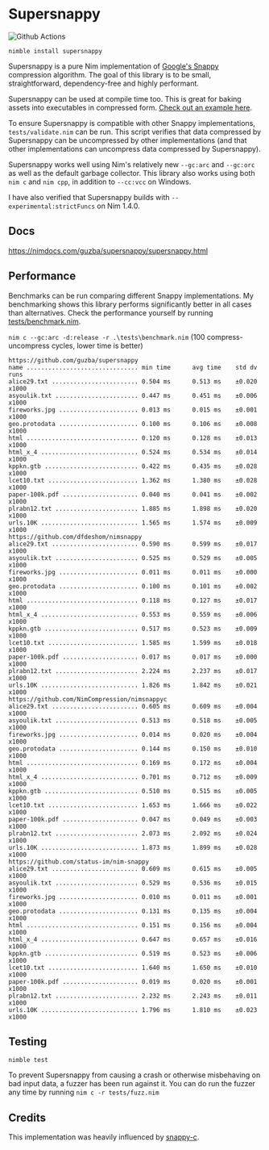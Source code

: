 # Supersnappy

![Github Actions](https://github.com/guzba/supersnappy/workflows/Github%20Actions/badge.svg)

`nimble install supersnappy`

Supersnappy is a pure Nim implementation of [Google's Snappy](https://github.com/google/snappy) compression algorithm. The goal of this library is to be small, straightforward, dependency-free and highly performant.

Supersnappy can be used at compile time too. This is great for baking assets into executables in compressed form. [Check out an example here](https://github.com/guzba/supersnappy/blob/master/examples/compiletime.nim).

To ensure Supersnappy is compatible with other Snappy implementations, `tests/validate.nim` can be run. This script verifies that data compressed by Supersnappy can be uncompressed by other implementations (and that other implementations can uncompress data compressed by Supersnappy).

Supersnappy works well using Nim's relatively new `--gc:arc` and `--gc:orc` as well as the default garbage collector. This library also works using both `nim c` and `nim cpp`, in addition to `--cc:vcc` on Windows.

I have also verified that Supersnappy builds with `--experimental:strictFuncs` on Nim 1.4.0.

## Docs

https://nimdocs.com/guzba/supersnappy/supersnappy.html

## Performance

Benchmarks can be run comparing different Snappy implementations. My benchmarking shows this library performs significantly better in all cases than alternatives. Check the performance yourself by running [tests/benchmark.nim](https://github.com/guzba/supersnappy/blob/master/tests/benchmark.nim).

`nim c --gc:arc -d:release -r .\tests\benchmark.nim` (100 compress-uncompress cycles, lower time is better)

```
https://github.com/guzba/supersnappy
name ............................... min time      avg time    std dv   runs
alice29.txt ........................ 0.504 ms      0.513 ms    ±0.020  x1000
asyoulik.txt ....................... 0.447 ms      0.451 ms    ±0.006  x1000
fireworks.jpg ...................... 0.013 ms      0.015 ms    ±0.001  x1000
geo.protodata ...................... 0.100 ms      0.106 ms    ±0.008  x1000
html ............................... 0.120 ms      0.128 ms    ±0.013  x1000
html_x_4 ........................... 0.524 ms      0.534 ms    ±0.014  x1000
kppkn.gtb .......................... 0.422 ms      0.435 ms    ±0.028  x1000
lcet10.txt ......................... 1.362 ms      1.380 ms    ±0.028  x1000
paper-100k.pdf ..................... 0.040 ms      0.041 ms    ±0.002  x1000
plrabn12.txt ....................... 1.885 ms      1.898 ms    ±0.020  x1000
urls.10K ........................... 1.565 ms      1.574 ms    ±0.009  x1000
https://github.com/dfdeshom/nimsnappy
alice29.txt ........................ 0.590 ms      0.599 ms    ±0.017  x1000
asyoulik.txt ....................... 0.525 ms      0.529 ms    ±0.005  x1000
fireworks.jpg ...................... 0.011 ms      0.011 ms    ±0.000  x1000
geo.protodata ...................... 0.100 ms      0.101 ms    ±0.002  x1000
html ............................... 0.118 ms      0.127 ms    ±0.017  x1000
html_x_4 ........................... 0.553 ms      0.559 ms    ±0.006  x1000
kppkn.gtb .......................... 0.517 ms      0.523 ms    ±0.009  x1000
lcet10.txt ......................... 1.585 ms      1.599 ms    ±0.018  x1000
paper-100k.pdf ..................... 0.017 ms      0.017 ms    ±0.000  x1000
plrabn12.txt ....................... 2.224 ms      2.237 ms    ±0.017  x1000
urls.10K ........................... 1.826 ms      1.842 ms    ±0.021  x1000
https://github.com/NimCompression/nimsnappyc
alice29.txt ........................ 0.605 ms      0.609 ms    ±0.004  x1000
asyoulik.txt ....................... 0.513 ms      0.518 ms    ±0.005  x1000
fireworks.jpg ...................... 0.014 ms      0.020 ms    ±0.004  x1000
geo.protodata ...................... 0.144 ms      0.150 ms    ±0.010  x1000
html ............................... 0.169 ms      0.172 ms    ±0.004  x1000
html_x_4 ........................... 0.701 ms      0.712 ms    ±0.009  x1000
kppkn.gtb .......................... 0.510 ms      0.515 ms    ±0.005  x1000
lcet10.txt ......................... 1.653 ms      1.666 ms    ±0.022  x1000
paper-100k.pdf ..................... 0.047 ms      0.049 ms    ±0.003  x1000
plrabn12.txt ....................... 2.073 ms      2.092 ms    ±0.024  x1000
urls.10K ........................... 1.873 ms      1.899 ms    ±0.028  x1000
https://github.com/status-im/nim-snappy
alice29.txt ........................ 0.609 ms      0.615 ms    ±0.005  x1000
asyoulik.txt ....................... 0.529 ms      0.536 ms    ±0.015  x1000
fireworks.jpg ...................... 0.010 ms      0.011 ms    ±0.001  x1000
geo.protodata ...................... 0.131 ms      0.135 ms    ±0.004  x1000
html ............................... 0.151 ms      0.156 ms    ±0.004  x1000
html_x_4 ........................... 0.647 ms      0.657 ms    ±0.016  x1000
kppkn.gtb .......................... 0.519 ms      0.523 ms    ±0.006  x1000
lcet10.txt ......................... 1.640 ms      1.650 ms    ±0.010  x1000
paper-100k.pdf ..................... 0.019 ms      0.020 ms    ±0.001  x1000
plrabn12.txt ....................... 2.232 ms      2.243 ms    ±0.011  x1000
urls.10K ........................... 1.796 ms      1.810 ms    ±0.023  x1000
```

## Testing
`nimble test`

To prevent Supersnappy from causing a crash or otherwise misbehaving on bad input data, a fuzzer has been run against it. You can do run the fuzzer any time by running `nim c -r tests/fuzz.nim`

## Credits

This implementation was heavily influenced by [snappy-c](https://github.com/andikleen/snappy-c).
